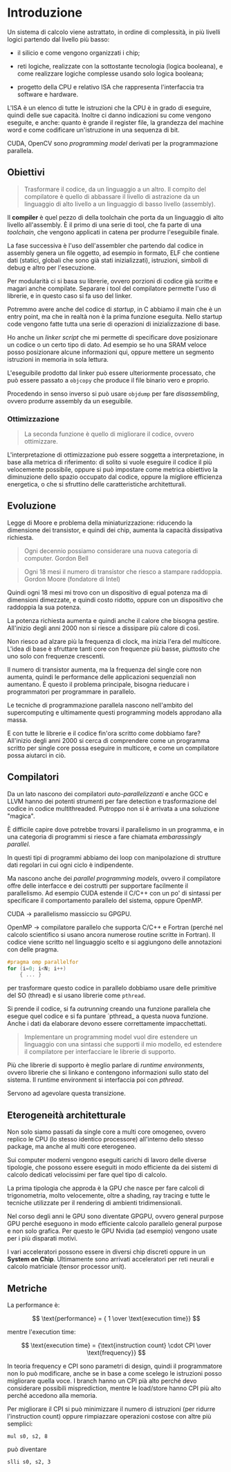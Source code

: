 # Introduzione

Un sistema di calcolo viene astrattato, in ordine di complessità, in più livelli logici partendo dal livello più basso:

- il silicio e come vengono organizzati i chip;

- reti logiche, realizzate con la sottostante tecnologia (logica booleana), e come realizzare logiche complesse
usando solo logica booleana;

- progetto della CPU e relativo ISA che rappresenta l'interfaccia tra software e hardware.

L'ISA è un elenco di tutte le istruzioni che la CPU è in grado di eseguire, quindi delle sue capacità. Inoltre ci danno
indicazioni su come vengono eseguite, e anche: quanto è grande il register file, la grandezza del machine word e come
codificare un'istruzione in una sequenza di bit.

CUDA, OpenCV sono _programming model_ derivati per la programmazione parallela.

## Obiettivi

> Trasformare il codice, da un linguaggio a un altro. Il compito del compilatore è quello di abbassare il livello di
astrazione da un linguaggio di alto livello a un linguaggio di basso livello (assembly).

Il **compiler** è quel pezzo di della toolchain che porta da un linguaggio di alto livello all'assembly. È il primo di una
serie di tool, che fa parte di una _toolchain_, che vengono applicati in catena per produrre l'eseguibile finale.

La fase successiva è l'uso dell'assembler che partendo dal codice in assembly genera un file oggetto, ad esempio in formato,
ELF che contiene dati (statici, globali che sono già stati inizializzati), istruzioni, simboli di debug e altro per
l'esecuzione.

Per modularità ci si basa su librerie, ovvero porzioni di codice già scritte e magari anche compilate. Separare i tool
del compilatore permette l'uso di librerie, e in questo caso si fa uso del linker.

Potremmo avere anche del codice di _startup_, in C abbiamo il main che è un entry point, ma che in realtà non è la prima
funzione eseguita. Nello startup code vengono fatte tutta una serie di operazioni di inizializzazione di base.

Ho anche un _linker script_ che mi permette di specificare dove posizionare un codice o un certo tipo di dato.
Ad esempio se ho una SRAM veloce posso posizionare alcune informazioni qui, oppure mettere un segmento istruzioni in
memoria in sola lettura.

L'eseguibile prodotto dal linker può essere ulteriormente processato, che può essere passato a `objcopy` che produce il
file binario vero e proprio.

Procedendo in senso inverso si può usare `objdump` per fare _disassembling_, ovvero produrre assembly da un eseguibile.

### Ottimizzazione

> La seconda funzione è quello di migliorare il codice, ovvero ottimizzare.

L'interpretazione di ottimizzazione può essere soggetta a interpretazione, in base alla metrica di riferimento: di solito
si vuole eseguire il codice il più velocemente possibile, oppure si può impostare come metrica obiettivo la diminuzione
dello spazio occupato dal codice, oppure la migliore efficienza energetica, o che si sfruttino delle caratteristiche
architetturali.

## Evoluzione

Legge di Moore e problema della miniaturizzazione: riducendo la dimensione dei transistor, e quindi dei chip, aumenta
la capacità dissipativa richiesta.

> Ogni decennio possiamo considerare una nuova categoria di computer. Gordon Bell

> Ogni 18 mesi il numero di transistor che riesco a stampare raddoppia. Gordon Moore (fondatore di Intel)

Quindi ogni 18 mesi mi trovo con un dispositivo di egual potenza ma di dimensioni dimezzate, e quindi costo ridotto,
oppure con un dispositivo che raddoppia la sua potenza.

La potenza richiesta aumenta e quindi anche il calore che bisogna gestire. All'inizio degli anni 2000 non si riesce
a dissipare più calore di così.

Non riesco ad alzare più la frequenza di clock, ma inizia l'era del multicore. L'idea di base è sfruttare tanti core
con frequenze più basse, piuttosto che uno solo con frequenze crescenti.

Il numero di transistor aumenta, ma la frequenza del single core non aumenta, quindi le performance delle applicazioni
sequenziali non aumentano. È questo il problema principale, bisogna rieducare i programmatori per programmare in
parallelo.

Le tecniche di programmazione parallela nascono nell'ambito del supercomputing e ultimamente questi programming models
approdano alla massa.

E con tutte le librerie e il codice fin'ora scritto come dobbiamo fare? All'inizio degli anni 2000 si cerca di comprendere
come un programma scritto per single core possa eseguire in multicore, e come un compilatore possa aiutarci in ciò.

## Compilatori

Da un lato nascono dei compilatori _auto-parallelizzanti_ e anche GCC e LLVM hanno dei potenti strumenti per fare detection
e trasformazione del codice in codice multithreaded. Putroppo non si è arrivata a una soluzione "magica".

È difficile capire dove potrebbe trovarsi il parallelismo in un programma, e in una categoria di programmi si riesce a fare
chiamata _embarassingly parallel_.

In questi tipi di programmi abbiamo dei loop con manipolazione di strutture dati regolari in cui ogni ciclo è indipendente.

Ma nascono anche dei _parallel programming models_, ovvero il compilatore offre delle interfacce e dei costrutti per
supportare facilmente il parallelismo. Ad esempio CUDA estende il C/C++ con un po' di sintassi per specificare il
comportamento parallelo del sistema, oppure OpenMP.

CUDA -> parallelismo massiccio su GPGPU.

OpenMP -> compilatore parallelo che supporta C/C++ e Fortran (perché nel calcolo scientifico si usano ancora numerose
routine scritte in Fortran). Il codice viene scritto nel linguaggio scelto e si aggiungono delle annotazioni con delle
pragma.

```c
#pragma omp parallelfor
for (i=0; i<N; i++)
    { ... }
```

per trasformare questo codice in parallelo dobbiamo usare delle primitive del SO (thread) e si usano librerie come `pthread`.

Si prende il codice, si fa _outrunning_ creando una funzione parallela che esegue quel codice e si fa puntare `pthread_ a
questa nuova funzione. Anche i dati da elaborare devono essere correttamente impacchettati.

> Implementare un programming model vuol dire estendere un linguaggio con una sintassi che supporti il mio modello, ed
estendere il compilatore per interfacciare le librerie di supporto.

Più che librerie di supporto è meglio parlare di _runtime environments_, ovvero librerie che si linkano e contengono
informazioni sullo stato del sistema. Il runtime environment si interfaccia poi con _pthread_.

Servono ad agevolare questa transizione.

## Eterogeneità architetturale

Non solo siamo passati da single core a multi core omogeneo, ovvero replico le CPU (lo stesso identico processore) all'interno
dello stesso package, ma anche al multi core eterogeneo.

Sui computer moderni vengono eseguiti carichi di lavoro delle diverse tipologie, che possono essere eseguiti in modo efficiente
da dei sistemi di calcolo dedicati velocissimi per fare quel tipo di calcolo.

La prima tipologia che approda è la GPU che nasce per fare calcoli di trigonometria, molto velocemente, oltre a shading, ray
tracing e tutte le tecniche utilizzate per il rendering di ambienti tridimensionali.

Nel corso degli anni le GPU sono diventate GPGPU, ovvero general purpose GPU perché eseguono in modo efficiente calcolo
parallelo general purpose e non solo grafica. Per questo le GPU Nvidia (ad esempio) vengono usate per i più disparati
motivi.

I vari acceleratori possono essere in diversi chip discreti oppure in un **System on Chip**. Ultimamente sono arrivati
acceleratori per reti neurali e calcolo matriciale (tensor processor unit).

## Metriche

La performance è:

$$
\text{performance} = { 1 \over \text{execution time}}
$$

mentre l'execution time:

$$
\text{execution time} = {\text{instruction count} \cdot CPI \over \text{frequency}}
$$

In teoria frequency e CPI sono parametri di design, quindi il programmatore non lo può modificare, anche se in base
a come scelego le istruzioni posso migliorare quella voce. I branch hanno un CPI pià alto perché devo considerare possibili
misprediction, mentre le load/store hanno CPI più alto perché accedono alla memoria.

Per migliorare il CPI si può minimizzare il numero di istruzioni (per ridurre l'instruction count) oppure rimpiazzare
operazioni costose con altre più semplici:

```
mul s0, s2, 8
```

può diventare

```
slli s0, s2, 3
```
